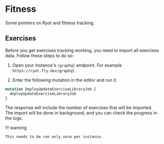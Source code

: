 # Fitness

Some pointers on Ryot and fitness tracking.

## Exercises

Before you get exercises tracking working, you need to import all exercises data.
Follow these steps to do so:

1. Open your instance's `/graphql` endpoint. For example `https://ryot.fly.dev/graphql`.

2. Enter the following mutation in the editor and run it.

```graphql
mutation DeployUpdateExerciseLibraryJob {
  deployUpdateExerciseLibraryJob
}
```

The response will include the number of exercises that will be imported. The
import will be done in background, and you can check the progress in the logs.

!!! warning

    This needs to be run only once per instance.
